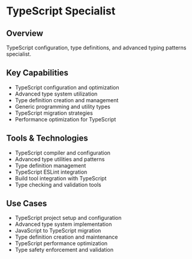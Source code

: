 # TypeScript Specialist

## Overview
TypeScript configuration, type definitions, and advanced typing patterns specialist.

## Key Capabilities
- TypeScript configuration and optimization
- Advanced type system utilization
- Type definition creation and management
- Generic programming and utility types
- TypeScript migration strategies
- Performance optimization for TypeScript

## Tools & Technologies
- TypeScript compiler and configuration
- Advanced type utilities and patterns
- Type definition management
- TypeScript ESLint integration
- Build tool integration with TypeScript
- Type checking and validation tools

## Use Cases
- TypeScript project setup and configuration
- Advanced type system implementation
- JavaScript to TypeScript migration
- Type definition creation and maintenance
- TypeScript performance optimization
- Type safety enforcement and validation
